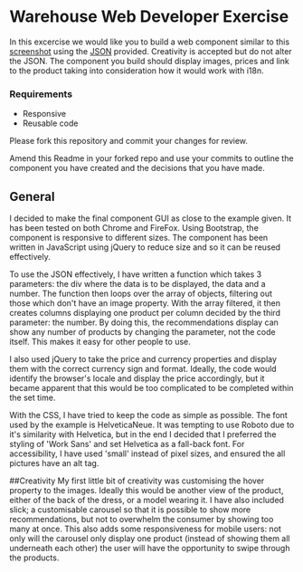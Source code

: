 # Warehouse Web Developer Exercise

In this excercise we would like you to build a web component similar to this [screenshot](recommendation_screenshot.png) using the [JSON](data/recommendations.json) provided. Creativity is accepted but do not alter the JSON. The component you build should display images, prices and link to the product taking into consideration how it would work with i18n.

### Requirements
* Responsive
* Reusable code

Please fork this repository and commit your changes for review.

Amend this Readme in your forked repo and use your commits to outline the component you have created and the decisions that you have made.

## General
I decided to make the final component GUI as close to the example given. It has been tested on both Chrome and FireFox. Using Bootstrap, the component is responsive to different sizes. The component has been written in JavaScript using jQuery to reduce size and so it can be reused effectively.

To use the JSON effectively, I have written a function which takes 3 parameters: the div where the data is to be displayed, the data and a number. The function then loops over the array of objects, filtering out those which don't have an image property. With the array filtered, it then creates columns displaying one product per column decided by the third parameter: the number. By doing this, the recommendations display can show any number of products by changing the parameter, not the code itself. This makes it easy for other people to use.

I also used jQuery to take the price and currency properties and display them with the correct currency sign and format. Ideally, the code would identify the browser's locale and display the price accordingly, but it became apparent that this would be too complicated to be completed within the set time.

With the CSS, I have tried to keep the code as simple as possible. The font used by the example is HelveticaNeue. It was tempting to use Roboto due to it's similarity with Helvetica, but in the end I decided that I preferred the styling of 'Work Sans' and set Helvetica as a fall-back font. For accessibility, I have used 'small' instead of pixel sizes, and ensured the all pictures have an alt tag.

##Creativity
My first little bit of creativity was customising the hover property to the images. Ideally this would be another view of the product, either of the back of the dress, or a model wearing it.
I have also included slick; a customisable carousel so that it is possible to show more recommendations, but not to overwhelm the consumer by showing too many at once. This also adds some responsiveness for mobile users: not only will the carousel only display one product (instead of showing them all underneath each other) the user will have the opportunity to swipe through the products.